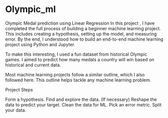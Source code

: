 # Olympic_ml
 
Olympic Medal prediction using Linear Regression
In this project , I have completed the full process of building a beginner machine learning project. This includes creating a hypothesis, setting up the model, and measuring error. By the end, I understood how to build an end-to-end machine learning project using Python and Jupyter.

To make this interesting, I used a fun dataset from historical Olympic games. I aimed to predict how many medals a country will win based on historical and current data.

Most machine learning projects follow a similar outline, which I also followed here. This outline helps tackle any machine learning problem.

Project Steps

Form a hypothesis.
Find and explore the data.
(If necessary) Reshape the data to predict your target.
Clean the data for ML.
Pick an error metric.
Split your data.
